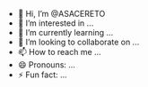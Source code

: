 - 👋 Hi, I’m @ASACERETO
- 👀 I’m interested in ...
- 🌱 I’m currently learning ...
- 💞️ I’m looking to collaborate on ...
- 📫 How to reach me ...
- 😄 Pronouns: ...
- ⚡ Fun fact: ...

<!---
ASACERETO/ASACERETO is a ✨ special ✨ repository because its `README.md` (this file) appears on your GitHub profile.
You can click the Preview link to take a look at your changes.
--->
